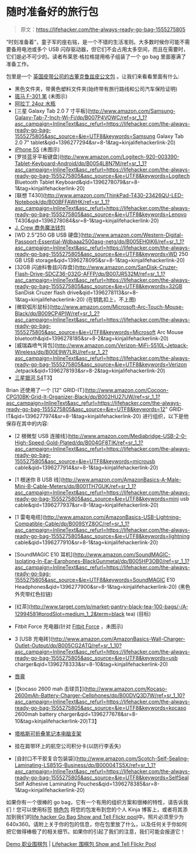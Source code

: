 # 随时准备好的旅行包

> 原文：<https://lifehacker.com/the-always-ready-go-bag-1555275805>

“时刻准备着”，童子军的座右铭，是一个不错的生活准则。大多数时候你可能不需要备用电池或多个 USB 闪存驱动器，但它们不会占用太多空间，而且在需要时，它们是必不可少的。读者布莱恩·格拉格提用格子组装了一个 go bag 里面塞满了准备工作。



包里是一个 [英国皮带公司的古董克鲁兹皮公文包](http://www.jackthreads.com/the-british-belt-company/bags/briefcases/antique-cruz-leather-briefcase/products/100115) 。让我们来看看里面有什么:

*   黑色文件夹，带黄色塑料文件夹(始终带有旅行路线和公司汽车保险证明)
*   [斑马 F-301 笔](http://www.staples.com/Zebra-F-301-Stainless-Steel-Retractable-Ballpoint-Pens-Bold-Point-Black-2/product_892149?cid=PS:GooglePLAs:892149&srccode=cii_17588969&cpncode=34-149351245-2) (未图示)
*   [阿拉丁 24oz 水瓶](http://www.shopaladdin-pmi.com/product_detail.do?q=10320)
*   [三星 Galaxy Tab 2.0 7 寸平板](http://www.amazon.com/Samsung-Galaxy-Tab-7-Inch-Wi-Fi/dp/B007P4VOWC/ref=sr_1_1?asc_campaign=InlineText&asc_refurl=https://lifehacker.com/the-always-ready-go-bag-1555275805&asc_source=&ie=UTF8&keywords=Samsung Galaxy Tab 2.0 7" tablet&qid=1396277294&sr=8-1&tag=kinjalifehackerlink-20)
*   [iPhone 5S](https://www.apple.com/iphone-5s/) (未图示)
*   [罗技蓝牙平板键盘](http://www.amazon.com/Logitech-920-003390-Tablet-Keyboard-Android/dp/B0054L8N7M/ref=sr_1_1?asc_campaign=InlineText&asc_refurl=https://lifehacker.com/the-always-ready-go-bag-1555275805&asc_source=&ie=UTF8&keywords=Logitech Bluetooth Tablet Keyboard&qid=1396278079&sr=8-1&tag=kinjalifehackerlink-20)
*   [联想 T430](http://www.amazon.com/ThinkPad-T430-23426QU-LED-Notebook/dp/B00BFFAWHK/ref=sr_1_1?asc_campaign=InlineText&asc_refurl=https://lifehacker.com/the-always-ready-go-bag-1555275805&asc_source=&ie=UTF8&keywords=Lenovo T430&qid=1396278084&sr=8-1&tag=kinjalifehackerlink-20)
*   [J. Crew 商务魔法钱包](https://www.jcrew.com/mens_category/accessories/smallleathergoods/PRDOVR~51761/51761.jsp)
*   [WD 2.5”250 GB USB 硬盘](http://www.amazon.com/Western-Digital-Passport-Essential-Wdbaaa2500asg-netg/dp/B005EH0IK6/ref=sr_1_1?asc_campaign=InlineText&asc_refurl=https://lifehacker.com/the-always-ready-go-bag-1555275805&asc_source=&ie=UTF8&keywords=WD 250 GB USB storage&qid=1396278095&sr=8-1&tag=kinjalifehackerlink-20)
*   [32GB 闪迪科鲁兹闪存盘](http://www.amazon.com/SanDisk-Cruzer-Flash-Drive-SDCZ36-032G-AFFP/dp/B007JR532M/ref=sr_1_1?asc_campaign=InlineText&asc_refurl=https://lifehacker.com/the-always-ready-go-bag-1555275805&asc_source=&ie=UTF8&keywords=32GB SanDisk Cruzer flash drive&qid=1396278113&sr=8-1&tag=kinjalifehackerlink-20) (在钥匙扣上，不上图)
*   [微软弧形鼠标](http://www.amazon.com/Microsoft-Arc-Touch-Mouse-Black/dp/B009CP4PIW/ref=sr_1_2?asc_campaign=InlineText&asc_refurl=https://lifehacker.com/the-always-ready-go-bag-1555275805&asc_source=&ie=UTF8&keywords=Microsoft Arc Mouse bluetooth&qid=1396278185&sr=8-2&tag=kinjalifehackerlink-20)
*   [威瑞森喷气背包](http://www.amazon.com/Verizon-MiFi-5510L-Jetpack-Wireless/dp/B00E9W7LRU/ref=sr_1_2?asc_campaign=InlineText&asc_refurl=https://lifehacker.com/the-always-ready-go-bag-1555275805&asc_source=&ie=UTF8&keywords=Verizon Jetpack&qid=1396278193&sr=8-2&tag=kinjalifehackerlink-20)
*   [三星银河 S4](http://www.samsung.com/us/guide-to-galaxy-smart-devices/galaxy-s-4-smartphone.html?cid=ppc-)T3】

Brian 还使用了一个 [12" GRID-IT](http://www.amazon.com/Cocoon-CPG10BK-Grid-It-Organizer-Black/dp/B002HU27UW/ref=sr_1_1?asc_campaign=InlineText&asc_refurl=https://lifehacker.com/the-always-ready-go-bag-1555275805&asc_source=&ie=UTF8&keywords=12" GRID-IT&qid=1396277974&sr=8-1&tag=kinjalifehackerlink-20) 进行组织，以下是他保存在其中的内容:

*   [2 根微型 USB 连接线](http://www.amazon.com/Mediabridge-USB-2-0-High-Speed-Gold-Plated/dp/B004GF8TIK/ref=sr_1_1?asc_campaign=InlineText&asc_refurl=https://lifehacker.com/the-always-ready-go-bag-1555275805&asc_source=&ie=UTF8&keywords=microusb cable&qid=1396277914&sr=8-1&tag=kinjalifehackerlink-20)
*   [1 根迷你 B USB 线](http://www.amazon.com/AmazonBasics-A-Male-Mini-B-Cable-Meters/dp/B001TH7GUK/ref=sr_1_1?asc_campaign=InlineText&asc_refurl=https://lifehacker.com/the-always-ready-go-bag-1555275805&asc_source=&ie=UTF8&keywords=mini usb cable&qid=1396277937&sr=8-1&tag=kinjalifehackerlink-20)
*   [1 雷电电缆](http://www.amazon.com/AmazonBasics-USB-Lightning-Compatible-Cable/dp/B009SYZ8OC/ref=sr_1_1?asc_campaign=InlineText&asc_refurl=https://lifehacker.com/the-always-ready-go-bag-1555275805&asc_source=&ie=UTF8&keywords=lightning cable&qid=1396277910&sr=8-1&tag=kinjalifehackerlink-20)
*   [SoundMAGIC E10 耳机](http://www.amazon.com/SoundMAGIC-Isolating-In-Ear-Earphones-BlackGunmetal/dp/B005HP3OB0/ref=sr_1_1?asc_campaign=InlineText&asc_refurl=https://lifehacker.com/the-always-ready-go-bag-1555275805&asc_source=&ie=UTF8&keywords=SoundMAGIC E10 Headphones&qid=1396277900&sr=8-1&tag=kinjalifehackerlink-20) (黑色外壳带红色拉链)
*   [红茶](http://www.target.com/p/market-pantry-black-tea-100-bags/-/A-12994581#prodSlot=medium_1_2&term=black tea) (目标)

*   Fitbit Force 充电器(针对 [Fitbit Force](http://www.fitbit.com/force) ，未图示)
*   3 [USB 充电砖](http://www.amazon.com/AmazonBasics-Wall-Charger-Outlet-Output/dp/B005CG2ATQ/ref=sr_1_10?asc_campaign=InlineText&asc_refurl=https://lifehacker.com/the-always-ready-go-bag-1555275805&asc_source=&ie=UTF8&keywords=usb charger&qid=1396278333&sr=8-10&tag=kinjalifehackerlink-20)
*   [唇膏](http://www.amazon.com/ChapStick-Balm-Sticks-0-15-Ounce/dp/B00DLNQ7DC/ref=sr_1_3?asc_campaign=InlineText&asc_refurl=https://lifehacker.com/the-always-ready-go-bag-1555275805&asc_source=&ie=UTF8&keywords=chapstick&qid=1396277678&sr=8-3&tag=kinjalifehackerlink-20)
*   [【kocaso 2600 mah 击球员】](http://www.amazon.com/Kocaso-2600mAh-Battery-Charger-Cellphones/dp/B00DVQ3D7W/ref=sr_1_10?asc_campaign=InlineText&asc_refurl=https://lifehacker.com/the-always-ready-go-bag-1555275805&asc_source=&ie=UTF8&keywords=kocaso 2600mah battery charger&qid=1396277678&sr=8-10&tag=kinjalifehackerlink-20)T3】

*   [塔格斯可折叠笔记本电脑支架](http://www.newegg.com/Product/Product.aspx?Item=N82E16834999220)
*   挂在肩带环上的航空公司积分卡(以防行李丢失)
*   [自封口不干胶复合包装袋](http://www.amazon.com/Scotch-Self-Sealing-Laminating-LS851G-Business/dp/B00004TS5X/ref=sr_1_1?asc_campaign=InlineText&asc_refurl=https://lifehacker.com/the-always-ready-go-bag-1555275805&asc_source=&ie=UTF8&keywords=SelfSeal Self Adhesive Laminating Pouches&qid=1396278385&sr=8-1&tag=kinjalifehackerlink-20)

如果你有一个很棒的 go bag，它有一个有用的组织方案和很棒的特性，请告诉我们！您可以使用标签 [特色包](http://kinja.com/tag/featured-bag) 将您的包发布到您的个人 Kinja 博客上，或者将其添加到我们的[life hacker Go Bag Show and Tell Flickr pool](http://www.flickr.com/groups/2301352@N21)中。照片必须至少为 640x360。请附上关于你的包的信息，你在包里放了什么，以及任何关于你如何把它做得棒极了的相关细节。如果你的引起了我们的注意，我们可能会报道它！

[Demo 职业围棋包](https://www.flickr.com/photos/25324498@N00/12927941143/in/pool-2301352@N21) | [Lifehacker 围棋包 Show and Tell Flickr Pool](http://www.flickr.com/groups/2301352@N21)